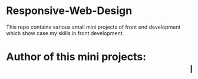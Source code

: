 # Responsive-Web-Design
This repo contains various small mini projects of front end development which show case my skills in front development.
<br>
<h1>Author of this mini projects: <marquee>RUSHIKESH PATIL</marquee></h1>
